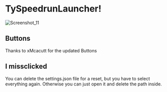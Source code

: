 # TySpeedrunLauncher!

![Screenshot_11](https://github.com/Senashu/TySpeedrunLauncher/assets/118660067/e61d0a87-a5fa-4f61-bddf-158acc2c82ad)

## Buttons

Thanks to xMcacutt for the updated Buttons

## I missclicked

You can delete the settings.json file for a reset, but you have to select everything again.
Otherwise you can just open it and delete the path inside.
